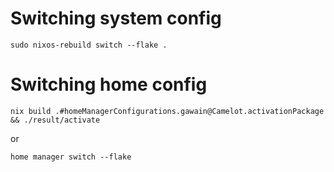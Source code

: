 # Switching system config

```sudo nixos-rebuild switch --flake .```

# Switching home config

```nix build .#homeManagerConfigurations.gawain@Camelot.activationPackage && ./result/activate```

or

```home manager switch --flake```
